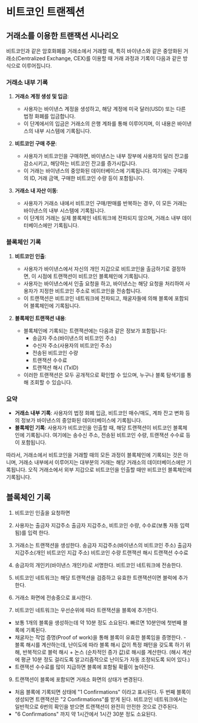 # 비트코인 트랜젝션

## 거래소를 이용한 트랜잭션 시나리오

비트코인과 같은 암호화폐를 거래소에서 거래할 때, 특히 바이낸스와 같은 중앙화된 거래소(Centralized Exchange, CEX)를 이용할 때 거래 과정과 기록이 다음과 같은 방식으로 이루어집니다.

### 거래소 내부 기록
1. **거래소 계정 생성 및 입금**:
   - 사용자는 바이낸스 계정을 생성하고, 해당 계정에 미국 달러(USD) 또는 다른 법정 화폐를 입금합니다.
   - 이 단계에서의 입금은 거래소의 은행 계좌를 통해 이루어지며, 이 내용은 바이낸스의 내부 시스템에 기록됩니다.

2. **비트코인 구매 주문**:
   - 사용자가 비트코인을 구매하면, 바이낸스는 내부 장부에 사용자의 달러 잔고를 감소시키고, 해당하는 비트코인 잔고를 증가시킵니다.
   - 이 거래는 바이낸스의 중앙화된 데이터베이스에 기록됩니다. 여기에는 구매자의 ID, 거래 금액, 구매한 비트코인 수량 등이 포함됩니다.
   
3. **거래소 내 자산 이동**:
   - 사용자가 거래소 내에서 비트코인 구매/판매를 반복하는 경우, 이 모든 거래는 바이낸스의 내부 시스템에 기록됩니다.
   - 이 단계의 거래는 실제 블록체인 네트워크에 전파되지 않으며, 거래소 내부 데이터베이스에만 기록됩니다.

### 블록체인 기록
1. **비트코인 인출**:
   - 사용자가 바이낸스에서 자신의 개인 지갑으로 비트코인을 출금하기로 결정하면, 이 시점에 트랜잭션이 비트코인 블록체인에 기록됩니다.
   - 사용자는 바이낸스에서 인출 요청을 하고, 바이낸스는 해당 요청을 처리하여 사용자가 지정한 비트코인 주소로 비트코인을 전송합니다.
   - 이 트랜잭션은 비트코인 네트워크에 전파되고, 채굴자들에 의해 블록에 포함되어 블록체인에 기록됩니다.
   
2. **블록체인 트랜잭션 내용**:
   - 블록체인에 기록되는 트랜잭션에는 다음과 같은 정보가 포함됩니다:
     - 송금자 주소(바이낸스의 비트코인 주소)
     - 수신자 주소(사용자의 비트코인 주소)
     - 전송된 비트코인 수량
     - 트랜잭션 수수료
     - 트랜잭션 해시 (TxID)
   - 이러한 트랜잭션은 모두 공개적으로 확인할 수 있으며, 누구나 블록 탐색기를 통해 조회할 수 있습니다.

### 요약
- **거래소 내부 기록**: 사용자의 법정 화폐 입금, 비트코인 매수/매도, 계좌 잔고 변화 등의 정보가 바이낸스의 중앙화된 데이터베이스에 기록됩니다.
- **블록체인 기록**: 사용자가 비트코인을 인출할 때, 해당 트랜잭션이 비트코인 블록체인에 기록됩니다. 여기에는 송수신 주소, 전송된 비트코인 수량, 트랜잭션 수수료 등이 포함됩니다.

따라서, 거래소에서 비트코인을 거래할 때의 모든 과정이 블록체인에 기록되는 것은 아니며, 거래소 내부에서 이루어지는 대부분의 거래는 해당 거래소의 데이터베이스에만 기록됩니다. 오직 거래소에서 외부 지갑으로 비트코인을 인출할 때만 비트코인 블록체인에 기록됩니다.

 ## 블록체인 기록
 1. 비트코인 인출을 요청하면
 2. 사용자는 출금자 지갑주소
  출금자 지갑주소, 비트코인 수량, 수수료(보통 자동 입력됨)를 입력 한다.

 3. 거래소는 트랜잭션을 생성한다.
    송금자 지갑주소(바이낸스의 비트코인 주소)
    출금자 지갑주소(개인 비트코인 지갑 주소)
    비트코인 수량
    트랜잭션 해시
    트랜잭션 수수료
        
5. 송금자의 개인키(바이낸스 개인키)로 서명한다.
   비트코인 네트워크에 전송한다.
6. 비트코인 네트워크는 해당 트랜잭션을 검증하고 유효한 트랜잭션이면 블럭에 추가한다.
7. 거래소 화면에 전송중으로 표시한다.
8. 비트코인 네트워크는 우선순위에 따라 트랜잭션을 블록에 추가한다.
- 보통 1개의 블록을 생성하는데 약 10분 정도 소요된다. 빠르면 10분안에 첫번째 블록에 기록된다.
- 채굴자는 작업 증명(Proof of work)을 통해 블록이 유효한 블록임을 증명한다. - 블록 해시를 계산하는데, 난이도에 따라 블록 해시 값이 특정 패턴을 갖도록 하기 위해, 반복적으로 블럭 해시 + 논스 (순차적인 증가 값)로 해시를 계산한다. (해시 계산에 평균 10분 정도 걸리도록 알고리즘적으로 난이도가 자동 조정되도록 되어 있다.)
- 트랜잭션 수수료를 많이 지급하면 블록에 포함될 확률이 높아진다.
9. 트랜잭션이 블록에 포함되면 거래소 화면의 상태가 변경된다.
- 처음 블록에 기록되면 상태에 "1 Confirmations" 이라고 표시된다. 두 번째 블록이 생성되면 트랜잭션은 "2 Confirmations"를 받게 된다. 비트코인 네트워크에서는 일반적으로 6번의 확인을 받으면 트랜잭션이 완전히 안전한 것으로 간주된다.
- "6 Confirmations" 까지 약 1시간에서 1시간 30분 정도 소요된다.


    
    
